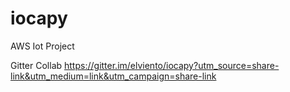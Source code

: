 # iocapy
AWS Iot Project 

Gitter Collab
https://gitter.im/elviento/iocapy?utm_source=share-link&utm_medium=link&utm_campaign=share-link
